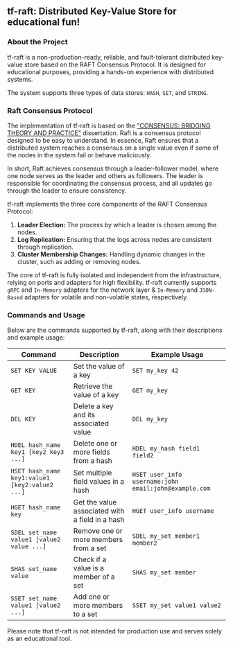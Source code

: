 ## tf-raft: Distributed Key-Value Store for educational fun!

### About the Project

tf-raft is a non-production-ready, reliable, and fault-tolerant distributed key-value store based on the RAFT Consensus Protocol. It is designed for educational purposes, providing a hands-on experience with distributed systems.

The system supports three types of data stores: `HASH`, `SET`, and `STRING`.

### Raft Consensus Protocol

The implementation of tf-raft is based on the ["CONSENSUS: BRIDGING THEORY AND PRACTICE"](https://web.stanford.edu/~ouster/cgi-bin/papers/OngaroPhD.pdf) dissertation. Raft is a consensus protocol designed to be easy to understand. In essence, Raft ensures that a distributed system reaches a consensus on a single value even if some of the nodes in the system fail or behave maliciously.

In short, Raft achieves consensus through a leader-follower model, where one node serves as the leader and others as followers. The leader is responsible for coordinating the consensus process, and all updates go through the leader to ensure consistency.


tf-raft implements the three core components of the RAFT Consensus Protocol:
1. **Leader Election:** The process by which a leader is chosen among the nodes.
2. **Log Replication:** Ensuring that the logs across nodes are consistent through replication.
3. **Cluster Membership Changes:** Handling dynamic changes in the cluster, such as adding or removing nodes.

The core of tf-raft is fully isolated and independent from the infrastructure, relying on ports and adapters for high flexibility.
tf-raft currently supports `gRPC` and `In-Memory` adapters for the network layer & `In-Memory` and `JSON-Based` adapters for volatile and non-volatile states, respectively. 

### Commands and Usage

Below are the commands supported by tf-raft, along with their descriptions and example usage:

| Command                                   | Description                                             | Example Usage                           |
|-------------------------------------------|---------------------------------------------------------|-----------------------------------------|
| `SET KEY VALUE`                           | Set the value of a key                                  | `SET my_key 42`                          |
| `GET KEY`                                 | Retrieve the value of a key                             | `GET my_key`                            |
| `DEL KEY`                                 | Delete a key and its associated value                   | `DEL my_key`                            |
| `HDEL hash_name key1 [key2 key3 ...]`     | Delete one or more fields from a hash                   | `HDEL my_hash field1 field2`           |
| `HSET hash_name key1:value1 [key2:value2 ...]` | Set multiple field values in a hash               | `HSET user_info username:john email:john@example.com` |
| `HGET hash_name key`                      | Get the value associated with a field in a hash        | `HGET user_info username`               |
| `SDEL set_name value1 [value2 value ...]` | Remove one or more members from a set                  | `SDEL my_set member1 member2`          |
| `SHAS set_name value`                     | Check if a value is a member of a set                  | `SHAS my_set member`                    |
| `SSET set_name value1 [value2 ...]`       | Add one or more members to a set                        | `SSET my_set value1 value2`            |

Please note that tf-raft is not intended for production use and serves solely as an educational tool.